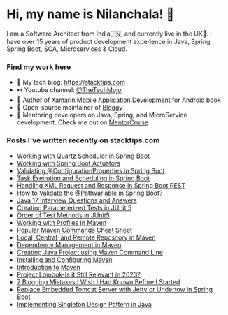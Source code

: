 # Hi, my name is Nilanchala! 👋

I am a Software Architect from India🇮🇳, and currently live in the UK🏴󠁧󠁢󠁥󠁮󠁧󠁿. I have over 15 years of product development experience in Java, Spring, Spring Boot, SOA, Microservices & Cloud.

### Find my work here
- 🌱 My tech blog: https://stacktips.com
- ⏯️ Youtube channel:  [@TheTechMojo](https://youtube.com/@TheTechMojo)
- 📘 Author of [Xamarin Mobile Application Development](https://www.oreilly.com/library/view/xamarin-mobile-application/9781785280375/) for Android book
- 👐 Open-source maintainer of [Bloggy](https://github.com/StackTipsLab/bloggy)
- 🚢 Mentoring developers on Java, Spring, and MicroService development. Check me out on [MentorCruise](https://mentors.to/nilan)

### Posts I've written recently on stacktips.com

<!-- BLOG-POST-LIST:START -->
- [Working with Quartz Scheduler in Spring Boot](https://stacktips.com/articles/working-with-quartz-scheduler-in-spring-boot)
- [Working with Spring Boot Actuators](https://stacktips.com/articles/working-with-spring-boot-actuators)
- [Validating @ConfigurationProperties in Spring Boot](https://stacktips.com/articles/validating-configurationproperties-in-spring-boot)
- [Task Execution and Scheduling in Spring Boot](https://stacktips.com/articles/task-execution-and-scheduling-in-spring-boot)
- [Handling XML Request and Response in Spring Boot REST](https://stacktips.com/articles/handling-xml-request-and-response-in-spring-boot-rest)
- [How to Validate the @PathVariable in Spring Boot?](https://stacktips.com/articles/how-to-validate-the-pathvariable-in-spring-boot)
- [Java 17 Interview Questions and Answers](https://stacktips.com/articles/java-17-interview-questions-and-answers)
- [Creating Parameterized Tests in JUnit 5](https://stacktips.com/articles/parameterized-tests-in-junit-5)
- [Order of Test Methods in JUnit5](https://stacktips.com/articles/the-order-of-tests-in-junit5)
- [Working with Profiles in Maven](https://stacktips.com/courses/maven-for-beginners/working-with-profiles-in-maven)
- [Popular Maven Commands Cheat Sheet](https://stacktips.com/courses/maven-for-beginners/maven-commands-cheat-sheet)
- [Local, Central, and Remote Repository in Maven](https://stacktips.com/courses/maven-for-beginners/local-central-remote-maven-repository)
- [Dependency Management in Maven](https://stacktips.com/courses/maven-for-beginners/dependency-management-in-maven)
- [Creating Java Project using Maven Command Line](https://stacktips.com/courses/maven-for-beginners/creating-java-project-using-maven-commandline)
- [Installing and Configuring Maven](https://stacktips.com/courses/maven-for-beginners/installing-and-configuring-maven)
- [Introduction to Maven](https://stacktips.com/courses/maven-for-beginners/introduction-to-maven)
- [Project Lombok-Is it Still Relevant in 2023?](https://stacktips.com/articles/project-lombok-is-it-still-relevant-in-2023)
- [7 Blogging Mistakes I Wish I Had Known Before I Started](https://stacktips.com/articles/7-blogging-mistakes-i-wish-i-had-known-before)
- [Replace Embedded Tomcat Server with Jetty or Undertow in Spring Boot](https://stacktips.com/articles/replace-tomcat-with-jetty-or-undertow-in-spring-boot)
- [Implementing Singleton Design Pattern in Java](https://stacktips.com/articles/singleton-design-pattern-in-java)
<!-- BLOG-POST-LIST:END -->
